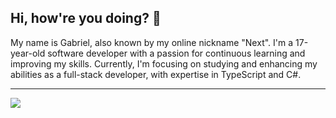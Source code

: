 ## Hi, how're you doing? 👋

<p align="bottom">
  My name is Gabriel, also known by my online nickname "Next". I'm a 17-year-old software developer with a passion for continuous learning and improving my skills. Currently, I'm focusing on studying and enhancing     my abilities as a full-stack developer, with expertise in TypeScript and C#.
  <br>

  ---
  
</p>
<a  href="https://github.com/thisisnext">
  <img src="https://github-readme-stats.vercel.app/api?username=thisisnext&show_icons=true&theme=transparent" />
</a>
